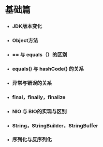 # 基础篇

* ### JDK版本变化
* ### Object方法
* ### == 与 equals（）的区别
* ### equals\(\) 与 hashCode\(\) 的关系
* ### 异常与错误的关系
* ### final，finally，finalize
* ### NIO 与 BIO的实现与区别
* ### String，StringBuilder，StringBuffer
* ### 序列化与反序列化



